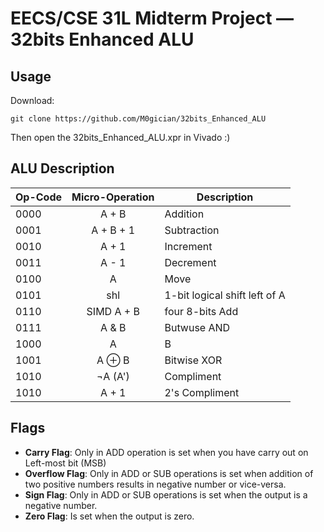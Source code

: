 # EECS/CSE 31L Midterm Project — 32bits Enhanced ALU

## Usage
Download:
```
git clone https://github.com/M0gician/32bits_Enhanced_ALU
```
Then open the 32bits_Enhanced_ALU.xpr in Vivado :)

## ALU Description
| Op-Code | Micro-Operation | Description                     |
| --------|:---------------:| ------------------------------- |
| 0000    | A + B           | Addition                        | 
| 0001    | A + B + 1       | Subtraction                     |
| 0010    | A + 1           | Increment                       |
| 0011    | A - 1           | Decrement                       |
| 0100    | A               | Move                            |
| 0101    | shl             | 1-bit logical shift left of A   |
| 0110    | SIMD A + B      | four 8-bits Add                 |
| 0111    | A & B           | Butwuse AND                     |
| 1000    | A | B           | Bitwise OR                      |
| 1001    | A &oplus; B     | Bitwise XOR                     |
| 1010    | ¬A (A')         | Compliment                      |
| 1010    | A + 1           | 2's Compliment                  |

## Flags
* **Carry Flag**: Only in ADD operation is set when you have carry out on Left-most bit (MSB)
* **Overflow Flag**: Only in ADD or SUB operations is set when addition of two positive numbers results in negative number or vice-versa.
* **Sign Flag**: Only in ADD or SUB operations is set when the output is a negative number.
* **Zero Flag**: Is set when the output is zero.